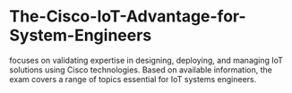 # The-Cisco-IoT-Advantage-for-System-Engineers
focuses on validating expertise in designing, deploying, and managing IoT solutions using Cisco technologies. Based on available information, the exam covers a range of topics essential for IoT systems engineers.
